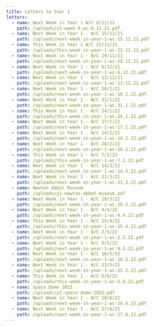 ```yaml
---
title: Letters to Year 1
letters:
  - name: Next Week in Year 1 W/C 8/11/21
    path: /uploads/y1-week-9-wc-8.11.21.pdf
  - name: Next Week in Year 1 - W/C 15/11/21
    path: /uploads/next-week-in-year-1-wc-15.11.21.pdf
  - name: This Week in Year 1 W/C 22/11/21
    path: /uploads/this-week-in-year-1-wc-22.11.21.pdf
  - name: Next Week in Year 1 - W/C 29/11/21
    path: /uploads/next-week-in-year-1-wc-29.11.21.pdf
  - name: Next Week in Year 1 - W/C 6/12/21
    path: /uploads/next-week-in-year-1-wc-6.12.21.pdf
  - name: Next Week in Year 1 - W/C 13/12/21
    path: /uploads/next-week-in-year-1-wc-13.12.21.pdf
  - name: Next Week in Year 1 - W/C 10/1/22
    path: /uploads/next-week-in-year-1-wc-10.1.22.pdf
  - name: Next Week in Year 1 - W/C 31/1/22
    path: /uploads/next-week-in-year-1-wc-31.1.22.pdf
  - name: This Week in Year 1 - W/C 24/1/22
    path: /uploads/this-week-in-year-1-wc-24.1.22.pdf
  - name: Next Week in Year 1 - W/C 17/1/22
    path: /uploads/next-week-in-year-1-wc-17.1.22.pdf
  - name: Next Week in Year 1 - W/C 14/2/22
    path: /uploads/next-week-in-year-1-wc-14.2.22.pdf
  - name: Next Week in Year 1 - W/C 28/2/22
    path: /uploads/next-week-in-year-1-wc-28.2.22.pdf
  - name: This Week in Year 1 - W/C 7/2/22
    path: /uploads/this-week-in-year-1-wc-7.2.22.pdf
  - name: Next Week in Year 1 - W/C 14/3/22
    path: /uploads/next-week-in-year-1-wc-14.3.22.pdf
  - name: Next Week in Year 1 - W/C 21/3/22
    path: /uploads/next-week-in-year-1-wc-21.3.22.pdf
  - name: Newton Abbot Museum
    path: /uploads/y1-newton-abbot-museum.pdf
  - name: Next Week in Year 1 - W/C 28/3/22
    path: /uploads/next-week-in-year-1-wc-28.3.22.pdf
  - name: Next Week in Year 1 - W/C 4/4/22
    path: /uploads/next-week-in-year-1-wc-4.4.22.pdf
  - name: This Week in Year 1 - W/C 25/4/22
    path: /uploads/this-week-in-year-1-wc-25.4.22.pdf
  - name: Next Week in Year 1 - W/C 2/5/22
    path: /uploads/next-week-in-year-1-wc-2.5.22.pdf
  - name: Next Week in Year 1 - W/C 9/5/22
    path: /uploads/next-week-in-year-1-wc-9.5.22.pdf
  - name: Next Week in Year 1 - W/C 16/5/22
    path: /uploads/next-week-in-year-1-wc-16.5.22.pdf
  - name: Next Week in Year 1 - W/C 23/5/22
    path: /uploads/next-week-in-year-1-wc-23.5.22.pdf
  - name: This Week in Year 1 - W/C 6/6/22
    path: /uploads/this-week-in-year-1-wc-6.6.22.pdf
  - name: Space Dome 2022
    path: /uploads/y1-space-dome-2022.pdf
  - name: Next Week in Year 1 - W/C 20/6/22
    path: /uploads/next-week-in-year-1-wc-20.6.22.pdf
  - name: Next Week in Year 1 - W/C 27/6/22
    path: /uploads/next-week-in-year-1-wc-27.6.22.pdf
---
```

